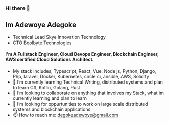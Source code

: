 ### Hi there 👋

<!--
**Degoke/Degoke** is a ✨ _special_ ✨ repository because its `README.md` (this file) appears on your GitHub profile.

Here are some ideas to get you started:
-->

## Im Adewoye Adegoke

- Technical Lead Skye Innovation Technology
- CTO Boolbyte Technologies

#### I'm A Fullstack Engineer, Cloud Devops Engineer, Blockchain Engineer, AWS certified Cloud Solutions Architect. 

- My stack includes, Typescript, React, Vue, Node js, Python, Django, Php, laravel, Docker, Kubernetes, circle ci, ansible, AWS, Solidity
- 🌱 I’m currently learning Technical Writing, distributed systems and plan to learn C#, Kotlin, Golang, Rust
- 👯 I’m looking to collaborate on anything that involves my Stack, what im currently learning and plan to learn
- 🤔 I’m looking for oppurtunities to work on large scale distributed systems and blockchain applications
- 📫 How to reach me: degokeadewoye@gmail.com
